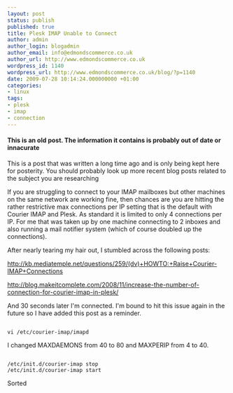 ```yaml
---
layout: post
status: publish
published: true
title: Plesk IMAP Unable to Connect
author: admin
author_login: blogadmin
author_email: info@edmondscommerce.co.uk
author_url: http://www.edmondscommerce.co.uk
wordpress_id: 1140
wordpress_url: http://www.edmondscommerce.co.uk/blog/?p=1140
date: 2009-07-28 10:14:24.000000000 +01:00
categories:
- linux
tags:
- plesk
- imap
- connection
---
```

<div class="oldpost"><h4>This is an old post. The information it contains is probably out of date or innacurate</h4>
<p>
This is a post that was written a long time ago and is only being kept here for posterity.
You should probably look up more recent blog posts related to the subject you are researching
</p>
</div>
If you are struggling to connect to your IMAP mailboxes but other machines on the same network are working fine, then chances are you are hitting the rather restrictive max connections per IP setting that is the default with Courier IMAP and Plesk. As standard it is limited to only 4 connections per IP. For me that was taken up by one machine connecting to 2 inboxes and also running a mail notifier system (which of course doubled up the connections).

After nearly tearing my hair out, I stumbled across the following posts:

<a href="http://kb.mediatemple.net/questions/259/(dv)+HOWTO:+Raise+Courier-IMAP+Connections">http://kb.mediatemple.net/questions/259/(dv)+HOWTO:+Raise+Courier-IMAP+Connections</a>

<a href="http://blog.makeitcomplete.com/2008/11/increase-the-number-of-connection-for-courier-imap-in-plesk/">http://blog.makeitcomplete.com/2008/11/increase-the-number-of-connection-for-courier-imap-in-plesk/</a>

And 30 seconds later I'm connected. I'm bound to hit this issue again in the future so I have added this post as a reminder.

```

vi /etc/courier-imap/imapd

```
I changed MAXDAEMONS from 40 to 80 and MAXPERIP from 4 to 40.

```

/etc/init.d/courier-imap stop
/etc/init.d/courier-imap start

```

Sorted


